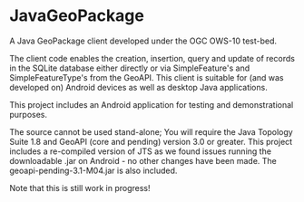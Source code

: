 JavaGeoPackage
==============

A Java GeoPackage client developed under the OGC OWS-10 test-bed.

The client code enables the creation, insertion, query and update of records in the SQLite database either directly or via SimpleFeature's and SimpleFeatureType's from the GeoAPI. This client is suitable for (and was developed on) Android devices as well as desktop Java applications.

This project includes an Android application for testing and demonstrational purposes.

The source cannot be used stand-alone; You will require the Java Topology Suite 1.8 and GeoAPI (core and pending) version 3.0 or greater.
This project includes a re-compiled version of JTS as we found issues running the downloadable .jar on Android - no other changes have been made. The geoapi-pending-3.1-M04.jar is also included.

Note that this is still work in progress!

